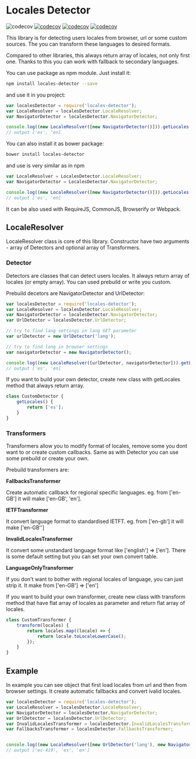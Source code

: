 Locales Detector
============
![codecov](https://img.shields.io/bower/v/locales-detector.svg) [![codecov](https://img.shields.io/npm/v/locales-detector.svg)](https://www.npmjs.com/package/locales-detector) [![codecov](https://codecov.io/gh/fabulator/locales-detector/branch/master/graph/badge.svg)](https://codecov.io/gh/fabulator/locales-detector) [![codecov](https://travis-ci.org/fabulator/locales-detector.svg?branch=master)](https://travis-ci.org/fabulator/locales-detector)

This library is for detecting users locales from browser, url or some custom sources. The you can transform these languages to desired formats. 

Compared to other libraries, this always return array of locales, not only first one. Thanks to this you can work with fallback to secondary languages.

You can use package as npm module. Just install it:

```sh
npm install locales-detector --save
```

and use it in you project:

```js
var localesDetector = require('locales-detector');
var LocaleResolver = localesDetector.LocaleResolver;
var NavigatorDetector = localesDetector.NavigatorDetector;

console.log((new LocaleResolver([new NavigatorDetector()])).getLocales());
// output ['es', 'en]
```

You can also install it as bower package:
```sh
bower install locales-detector
```

and use is very similar as in npm
```js
var LocaleResolver = LocalesDetector.LocaleResolver;
var NavigatorDetector = LocalesDetector.NavigatorDetector;

console.log((new LocaleResolver([new NavigatorDetector()])).getLocales());
// output ['es', 'en]
```

It can be also used with RequireJS, CommonJS, Browserify or Webpack.

## LocaleResolver
LocaleResolver class is core of this library. Constructor have two arguments - array of Detectors and optional array of Transformers.

### Detector
Detectors are classes that can detect users locales. It always return array of locales (or empty array). You can used prebuild or write you custom.

Prebuild decetors are NavigatorDetector and UrlDetector:

```js
var localesDetector = require('locales-detector');
var LocaleResolver = localesDetector.LocaleResolver;
var NavigatorDetector = localesDetector.NavigatorDetector;
var UrlDetector = localesDetector.UrlDetector;

// try to find lang settings in lang GET parameter
var urlDetector = new UrlDetector('lang');

// try to find lang in browser settings
var navigatorDetector = new NavigatorDetector();

console.log((new LocaleResolver([urlDetector, navigatorDetector])).getLocales());
// output ['es', 'en]
```

If you want to build your own detector, create new class with getLocales method that always return array.

```js
class CustomDetector {
    getLocales() {
        return ['es'];
    }
}
```

### Transformers

Transformers allow you to modify format of locales, remove some you dont want to or create custom callbacks. Same as with Detector you can use some prebuild or create your own.

Prebuild transformers are:

**FallbacksTransformer**

Create automatic callback for regional specific languages. eg. from ['en-GB'] it will make ['en-GB', 'en'].

**IETFTransformer**

It convert language format to standardised IETFT. eg. from ['en-gb'] it will make ['en-GB'']

**InvalidLocalesTransformer**

It convert some unstandard language format like ['english'] => ['en']. There is some default setting but you can set your own convert table. 

**LanguageOnlyTransformer**

If you don't want to bother with regional locales of language, you can just strip it. It make from ['en-GB'] => ['en']

If you want to build your own transformer, create new class with transform method that have flat array of locales as parameter and return flat array of locales.

```js
class CustomTransformer {
    transform(locales) {
        return locales.map((locale) => {
            return locale.toLocaleLowerCase();
        });
    }
}
```

## Example

In example you can see object that first load locales from url and then from browser settings. It create automatic fallbacks and convert ivalid locales.

```js
var localesDetector = require('locales-detector');
var LocaleResolver = localesDetector.LocaleResolver;
var NavigatorDetector = localesDetector.NavigatorDetector;
var UrlDetector = localesDetector.UrlDetector;
var InvalidLocalesTransformer = localesDetector.InvalidLocalesTransformer;
var FallbacksTransformer = localesDetector.FallbacksTransformer;


console.log((new LocaleResolver([new UrlDetector('lang'), new NavigatorDetector()], [new InvalidLocalesTransformer(), new FallbacksTransformer()])).getLocales());
// output ['es-419', 'es', 'en']
```

